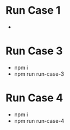 # Run Case 1
- 
# Run Case 3
- npm i
- npm run run-case-3
# Run Case 4 
- npm i
- npm run run-case-4